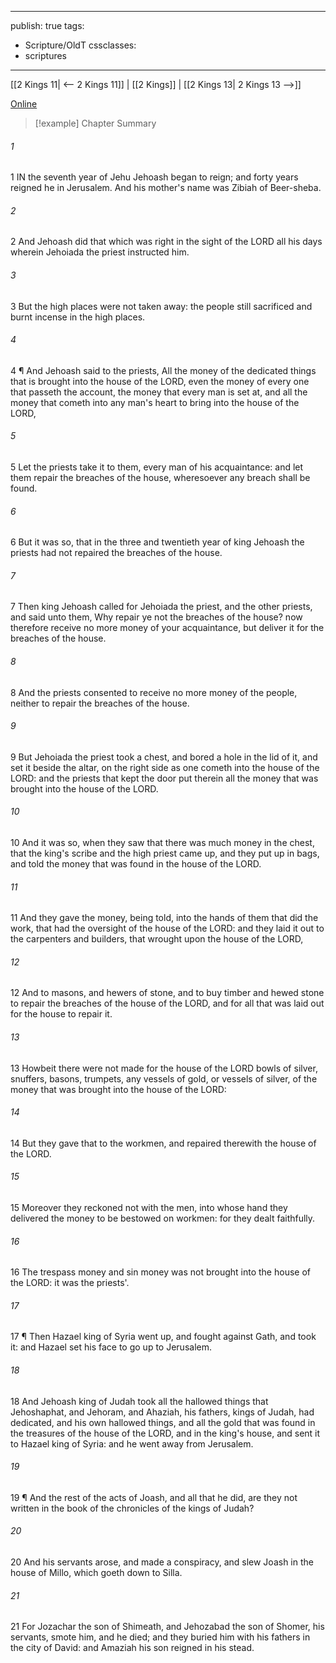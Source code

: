 

---
publish: true
tags:
  - Scripture/OldT
cssclasses:
  - scriptures
---
[[2 Kings 11| <-- 2 Kings 11]] | [[2 Kings]] | [[2 Kings 13| 2 Kings 13 -->]]

[Online](https://churchofjesuschrist.org/study/scriptures/ot/2-kgs/12?lang=eng)

>[!example] Chapter Summary
>
###### 1
1 IN the seventh year of Jehu Jehoash began to reign; and forty years reigned he in Jerusalem.  And his mother's name was Zibiah of Beer-sheba.
###### 2
2 And Jehoash did that which was right in the sight of the LORD all his days wherein Jehoiada the priest instructed him.
###### 3
3 But the high places were not taken away: the people still sacrificed and burnt incense in the high places.
###### 4
4 ¶ And Jehoash said to the priests, All the money of the dedicated things that is brought into the house of the LORD, even the money of every one that passeth the account, the money that every man is set at, and all the money that cometh into any man's heart to bring into the house of the LORD,
###### 5
5 Let the priests take it to them, every man of his acquaintance: and let them repair the breaches of the house, wheresoever any breach shall be found.
###### 6
6 But it was so, that in the three and twentieth year of king Jehoash the priests had not repaired the breaches of the house.
###### 7
7 Then king Jehoash called for Jehoiada the priest, and the other priests, and said unto them, Why repair ye not the breaches of the house?  now therefore receive no more money of your acquaintance, but deliver it for the breaches of the house.
###### 8
8 And the priests consented to receive no more money of the people, neither to repair the breaches of the house.
###### 9
9 But Jehoiada the priest took a chest, and bored a hole in the lid of it, and set it beside the altar, on the right side as one cometh into the house of the LORD: and the priests that kept the door put therein all the money that was brought into the house of the LORD.
###### 10
10 And it was so, when they saw that there was much money in the chest, that the king's scribe and the high priest came up, and they put up in bags, and told the money that was found in the house of the LORD.
###### 11
11 And they gave the money, being told, into the hands of them that did the work, that had the oversight of the house of the LORD: and they laid it out to the carpenters and builders, that wrought upon the house of the LORD,
###### 12
12 And to masons, and hewers of stone, and to buy timber and hewed stone to repair the breaches of the house of the LORD, and for all that was laid out for the house to repair it.
###### 13
13 Howbeit there were not made for the house of the LORD bowls of silver, snuffers, basons, trumpets, any vessels of gold, or vessels of silver, of the money that was brought into the house of the LORD:
###### 14
14 But they gave that to the workmen, and repaired therewith the house of the LORD.
###### 15
15 Moreover they reckoned not with the men, into whose hand they delivered the money to be bestowed on workmen: for they dealt faithfully.
###### 16
16 The trespass money and sin money was not brought into the house of the LORD: it was the priests'.
###### 17
17 ¶ Then Hazael king of Syria went up, and fought against Gath, and took it: and Hazael set his face to go up to Jerusalem.
###### 18
18 And Jehoash king of Judah took all the hallowed things that Jehoshaphat, and Jehoram, and Ahaziah, his fathers, kings of Judah, had dedicated, and his own hallowed things, and all the gold that was found in the treasures of the house of the LORD, and in the king's house, and sent it to Hazael king of Syria: and he went away from Jerusalem.
###### 19
19 ¶ And the rest of the acts of Joash, and all that he did, are they not written in the book of the chronicles of the kings of Judah?
###### 20
20 And his servants arose, and made a conspiracy, and slew Joash in the house of Millo, which goeth down to Silla.
###### 21
21 For Jozachar the son of Shimeath, and Jehozabad the son of Shomer, his servants, smote him, and he died; and they buried him with his fathers in the city of David: and Amaziah his son reigned in his stead.



